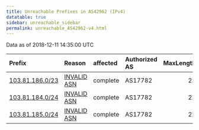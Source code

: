 ```yaml
---
title: Unreachable Prefixes in AS42962 (IPv4)
datatable: true
sidebar: unreachable_sidebar
permalink: unreachable_AS42962-v4.html
---
```


Data as of 2018-12-11 14:35:00 UTC


<div class="datatable-begin"></div>

| Prefix                                                   | Reason                                                                                                 | affected   | Authorized AS   |   MaxLength | Anchor                                       |   unreachable /24s |
|:---------------------------------------------------------|:-------------------------------------------------------------------------------------------------------|:-----------|:----------------|------------:|:---------------------------------------------|-------------------:|
| [103.81.186.0/23](https://stat.ripe.net/103.81.186.0/23) | [INVALID ASN](https://rpki-validator.ripe.net/announcement-preview?asn=AS42962&prefix=103.81.186.0/23) | complete   | AS17782         |          22 | [APNIC](unreachable_APNIC_RPKI_Root-v4.html) |                  2 |
| [103.81.184.0/24](https://stat.ripe.net/103.81.184.0/24) | [INVALID ASN](https://rpki-validator.ripe.net/announcement-preview?asn=AS42962&prefix=103.81.184.0/24) | complete   | AS17782         |          22 | [APNIC](unreachable_APNIC_RPKI_Root-v4.html) |                  1 |
| [103.81.185.0/24](https://stat.ripe.net/103.81.185.0/24) | [INVALID ASN](https://rpki-validator.ripe.net/announcement-preview?asn=AS42962&prefix=103.81.185.0/24) | complete   | AS17782         |          22 | [APNIC](unreachable_APNIC_RPKI_Root-v4.html) |                  1 |

<div class="datatable-end"></div>